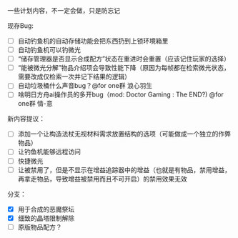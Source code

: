 ﻿一些计划内容，不一定会做，只是防忘记

现存Bug:
- [ ] 自动钓鱼机的自动存储功能会把东西扔到上锁环境箱里
- [ ] 自动钓鱼机可以钓微光
- [ ] “储存管理器是否显示合成配方”状态在重进时会重置（应该记住玩家的选择）
- [ ] “能被微光分解”物品介绍项会导致性能下降（原因为每帧都在检索微光状态，需要改成仅检索一次并记下结果的逻辑）
- [ ] 自动垃圾桶什么声音bug？@for one群 浪心羽生
- [ ] 啥明日方舟ai操作员的多开bug（mod: Doctor Gaming : The END?) @for one群 情-意

新内容提议：
- [ ] 添加一个让构造法杖无视材料需求放置结构的选项（可能做成一个独立的作弊物品）
- [ ] 让钓鱼机能够远程访问
- [ ] 快捷微光
- [ ] 让被禁用了，但是不显示在增益追踪器中的增益（也就是有物品，禁用增益，再拿走物品，导致增益被禁用而且不可开启）的禁用效果无效

分支：
- [x] 用于合成的恶魔祭坛
- [x] 细致的晶塔限制解除
- [ ] 原版物品配方？